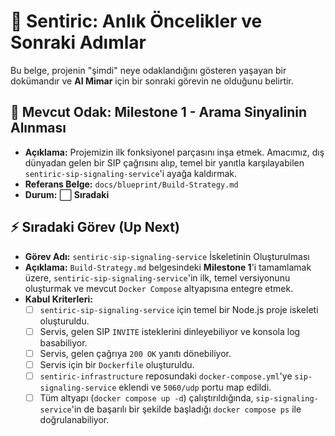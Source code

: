 # 🚀 Sentiric: Anlık Öncelikler ve Sonraki Adımlar

Bu belge, projenin "şimdi" neye odaklandığını gösteren yaşayan bir dokümandır ve **AI Mimar** için bir sonraki görevin ne olduğunu belirtir.

## 🎯 Mevcut Odak: Milestone 1 - Arama Sinyalinin Alınması

*   **Açıklama:** Projemizin ilk fonksiyonel parçasını inşa etmek. Amacımız, dış dünyadan gelen bir SIP çağrısını alıp, temel bir yanıtla karşılayabilen `sentiric-sip-signaling-service`'i ayağa kaldırmak.
*   **Referans Belge:** `docs/blueprint/Build-Strategy.md`
*   **Durum:** ⬜ **Sıradaki**

## ⚡ Sıradaki Görev (Up Next)

*   **Görev Adı:** `sentiric-sip-signaling-service` İskeletinin Oluşturulması
*   **Açıklama:** `Build-Strategy.md` belgesindeki **Milestone 1**'i tamamlamak üzere, `sentiric-sip-signaling-service`'in ilk, temel versiyonunu oluşturmak ve mevcut `Docker Compose` altyapısına entegre etmek.
*   **Kabul Kriterleri:**
    - [ ] `sentiric-sip-signaling-service` için temel bir Node.js proje iskeleti oluşturuldu.
    - [ ] Servis, gelen SIP `INVITE` isteklerini dinleyebiliyor ve konsola log basabiliyor.
    - [ ] Servis, gelen çağrıya `200 OK` yanıtı dönebiliyor.
    - [ ] Servis için bir `Dockerfile` oluşturuldu.
    - [ ] `sentiric-infrastructure` reposundaki `docker-compose.yml`'ye `sip-signaling-service` eklendi ve `5060/udp` portu map edildi.
    - [ ] Tüm altyapı (`docker compose up -d`) çalıştırıldığında, `sip-signaling-service`'in de başarılı bir şekilde başladığı `docker compose ps` ile doğrulanabiliyor.
```
